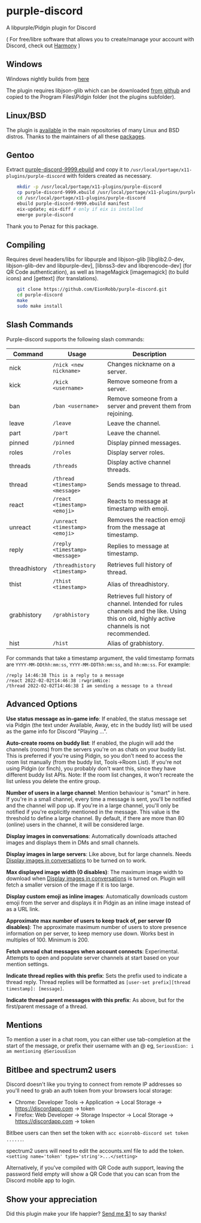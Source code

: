 # purple-discord
A libpurple/Pidgin plugin for Discord

( For free/libre software that allows you to create/manage your account with Discord, check out [Harmony](https://github.com/taylordotfish/harmony) )

Windows
-------
Windows nightly builds from [here](https://eion.robbmob.com/libdiscord.dll)

The plugin requires libjson-glib which can be downloaded [from github](https://github.com/EionRobb/skype4pidgin/raw/master/skypeweb/libjson-glib-1.0.dll) and copied to the Program Files\Pidgin folder (not the plugins subfolder).

Linux/BSD
---------

The plugin is [available](https://repology.org/project/purple-discord/versions) in the main repositories of many Linux and BSD distros.
Thanks to the maintainers of all these [packages](https://repology.org/project/purple-discord/packages).

Gentoo
--------

Extract [purple-discord-9999.ebuild](https://github.com/EionRobb/purple-discord/files/994369/ebuild.zip) and copy it to `/usr/local/portage/x11-plugins/purple-discord` with folders created as necessary.

```bash
    mkdir -p /usr/local/portage/x11-plugins/purple-discord
	cp purple-discord-9999.ebuild /usr/local/portage/x11-plugins/purple-discord
	cd /usr/local/portage/x11-plugins/purple-discord
	ebuild purple-discord-9999.ebuild manifest
	eix-update; eix-diff # only if eix is installed
	emerge purple-discord
```

Thank you to Penaz for this package.

Compiling
---------
Requires devel headers/libs for libpurple and libjson-glib [libglib2.0-dev, libjson-glib-dev and libpurple-dev], [libnss3-dev and libqrencode-dev] (for QR Code authentication), as well as ImageMagick [imagemagick] (to build icons) and [gettext] (for translations).
```bash
	git clone https://github.com/EionRobb/purple-discord.git
	cd purple-discord
	make
	sudo make install
```

Slash Commands
--------------
Purple-discord supports the following slash commands:

| Command | Usage | Description |
| ------- | ----- | ----------- |
| nick | `/nick <new nickname>` | Changes nickname on a server. |
| kick | `/kick <username>` | Remove someone from a server. |
| ban | `/ban <username>` | Remove someone from a server and prevent them from rejoining. |
| leave | `/leave` | Leave the channel. |
| part | `/part`  | Leave the channel. |
| pinned | `/pinned` | Display pinned messages. |
| roles | `/roles` | Display server roles. |
| threads | `/threads` | Display active channel threads. |
| thread | `/thread <timestamp> <message>` | Sends message to thread. |
| react | `/react <timestamp> <emoji>` | Reacts to message at timestamp with emoji. |
| unreact | `/unreact <timestamp> <emoji>` | Removes the reaction emoji from the message at timestamp. |
| reply | `/reply <timestamp> <message>` | Replies to message at timestamp. |
| threadhistory | `/threadhistory <timestamp>` | Retrieves full history of thread. |
| thist | `/thist <timestamp>` | Alias of threadhistory. |
| grabhistory | `/grabhistory` | Retrieves full history of channel. Intended for rules channels and the like. Using this on old, highly active channels is not recommended. |
| hist | `/hist` | Alias of grabhistory. |

For commands that take a timestamp argument, the valid timestamp formats are
`YYYY-MM-DDthh:mm:ss`, `YYYY-MM-DDThh:mm:ss`, and `hh:mm:ss`. For example:

```
/reply 14:46:38 This is a reply to a message
/react 2022-02-02t14:46:38 :rwgrimNice:
/thread 2022-02-02T14:46:38 I am sending a message to a thread
```

Advanced Options
----------------
**Use status message as in-game info**: If enabled, the status message set via
Pidgin (the text under Available, Away, etc in the buddy list) will be
used as the game info for Discord "Playing ...".

**Auto-create rooms on buddy list**: If enabled, the plugin will add the
channels (rooms) from the servers you're on as chats on your buddy list.
This is preferred if you're using Pidgin, so you don't need to access
the room list manually (from the buddy list, Tools->Room List). If
you're not using Pidgin (or finch), you probably don't want this, since
they have different buddy list APIs.
Note: If the room list changes, it won't recreate the list unless you
delete the entire group.

**Number of users in a large channel**: Mention behaviour is "smart" in
here. If you're in a small channel, every time a message is sent, you'll
be notified and the channel will pop up. If you're in a large channel,
you'll only be notified if you're explicitly mentioned in the message.
This value is the threshold to define a large channel. By default, if
there are more than 80 (online) users in the channel, it will be
considered large.

<a name="img">**Display images in conversations**</a>: Automatically
downloads attached images and displays them in DMs and small channels.

**Display images in large servers**: Like above, but for large channels. Needs
[Display images in conversations](#img) to be turned on to work.

**Max displayed image width (0 disables)**: The maximum image width to download
when [Display images in conversations](#img) is turned on. Plugin will fetch a
smaller version of the image if it is too large.

**Display custom emoji as inline images**: Automatically downloads custom
emoji from the server and displays it in Pidgin as an inline image instead
of as a URL link.

**Approximate max number of users to keep track of, per server (0 disables)**: The
approximate maximum number of users to store presence information on per server,
to keep memory use down. Works best in multiples of 100. Minimum is 200.

**Fetch unread chat messages when account connects**: Experimental. Attempts to
open and populate server channels at start based on your mention settings.

**Indicate thread replies with this prefix**: Sets the prefix used to indicate a
thread reply. Thread replies will be formatted as `[user-set prefix][thread
timestamp]: [message]`.

**Indicate thread parent messages with this prefix**: As above, but for the
first/parent message of a thread.

Mentions
--------
To mention a user in a chat room, you can either use tab-completion at the
start of the message, or prefix their username with an @ eg,
`SeriousEion: i am mentioning @SeriousEion`

Bitlbee and spectrum2 users
---------------------------
Discord doesn't like you trying to connect from remote IP addresses so
you'll need to grab an auth token from your browsers local storage:

* Chrome: Developer Tools -> Application -> Local Storage -> https://discordapp.com -> token
* Firefox: Web Developer -> Storage Inspector -> Local Storage -> https://discordapp.com -> token

Bitlbee users can then set the token with `acc eionrobb-discord set token ......`.

spectrum2 users will need to edit the accounts.xml file to add the token. `<setting name='token' type='string'>...</setting>`

Alternatively, if you've compiled with QR Code auth support, leaving the
password field empty will show a QR Code that you can scan from the Discord
mobile app to login.

Show your appreciation
----------------------
Did this plugin make your life happier?  [Send me $1](https://www.paypal.com/cgi-bin/webscr?cmd=_s-xclick&hosted_button_id=PZMBF2QVF69GA) to say thanks!
